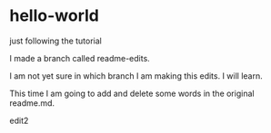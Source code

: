# hello-world
just following the tutorial

I made a branch called readme-edits. 

I am not yet sure in which branch I am making this edits. I will learn.

This time I am going to add and delete some words in the original readme.md.

edit2
